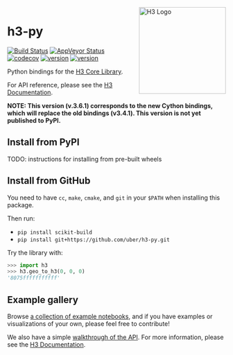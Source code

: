 <img align="right" src="https://uber.github.io/img/h3Logo-color.svg" alt="H3 Logo" width="200">

# **h3-py**

[![Build Status](https://travis-ci.com/uber/h3-py.svg?branch=cython)](https://travis-ci.com/uber/h3-py)
[![AppVeyor Status](https://ci.appveyor.com/api/projects/status/github/uber/h3-py?branch=cython&svg=true)](https://ci.appveyor.com/project/Uber/h3-py)
[![codecov](https://codecov.io/gh/uber/h3-py/branch/cython/graph/badge.svg)](https://codecov.io/gh/uber/h3-py)
[![version](https://img.shields.io/badge/h3-v3.6.1-blue.svg)](https://github.com/uber/h3/releases/tag/v3.6.1)
[![version](https://img.shields.io/badge/License-Apache%202.0-blue.svg)](LICENSE)

Python bindings for the
[H3 Core Library](https://github.com/uber/h3).

For API reference, please see the
[H3 Documentation](https://h3geo.org/).

**NOTE: This version (v.3.6.1) corresponds to the new Cython
bindings, which will replace the old bindings (v3.4.1).
This version is not yet published to PyPI.**

## Install from PyPI

TODO: instructions for installing from pre-built wheels

## Install from GitHub

You need to have `cc`, `make`, `cmake`, and `git` in your `$PATH` when installing this package.

Then run:
- `pip install scikit-build`
- `pip install git+https://github.com/uber/h3-py.git`

Try the library with:

```python
>>> import h3
>>> h3.geo_to_h3(0, 0, 0)
'8075fffffffffff'
```

## Example gallery

Browse [a collection of example notebooks](https://github.com/uber/h3-py-notebooks),
and if you have examples or visualizations of your own, please feel free to contribute!

We also have a simple [walkthrough of the API](https://nbviewer.jupyter.org/github/uber/h3-py-notebooks/blob/master/Usage.ipynb).
For more information, please see the [H3 Documentation](https://h3geo.org/).
